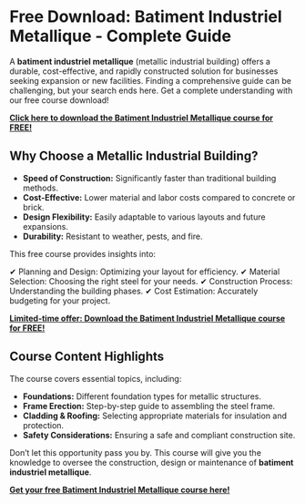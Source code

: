# Free Download: Batiment Industriel Metallique - Complete Guide

A **batiment industriel metallique** (metallic industrial building) offers a durable, cost-effective, and rapidly constructed solution for businesses seeking expansion or new facilities. Finding a comprehensive guide can be challenging, but your search ends here. Get a complete understanding with our free course download!

[**Click here to download the Batiment Industriel Metallique course for FREE!**](https://udemywork.com/batiment-industriel-metallique)

## Why Choose a Metallic Industrial Building?

*   **Speed of Construction:** Significantly faster than traditional building methods.
*   **Cost-Effective:** Lower material and labor costs compared to concrete or brick.
*   **Design Flexibility:** Easily adaptable to various layouts and future expansions.
*   **Durability:** Resistant to weather, pests, and fire.

This free course provides insights into:

✔ Planning and Design: Optimizing your layout for efficiency.
✔ Material Selection: Choosing the right steel for your needs.
✔ Construction Process: Understanding the building phases.
✔ Cost Estimation: Accurately budgeting for your project.

[**Limited-time offer: Download the Batiment Industriel Metallique course for FREE!**](https://udemywork.com/batiment-industriel-metallique)

## Course Content Highlights

The course covers essential topics, including:

*   **Foundations:** Different foundation types for metallic structures.
*   **Frame Erection:** Step-by-step guide to assembling the steel frame.
*   **Cladding & Roofing:** Selecting appropriate materials for insulation and protection.
*   **Safety Considerations:** Ensuring a safe and compliant construction site.

Don’t let this opportunity pass you by. This course will give you the knowledge to oversee the construction, design or maintenance of **batiment industriel metallique**.

[**Get your free Batiment Industriel Metallique course here!**](https://udemywork.com/batiment-industriel-metallique)
